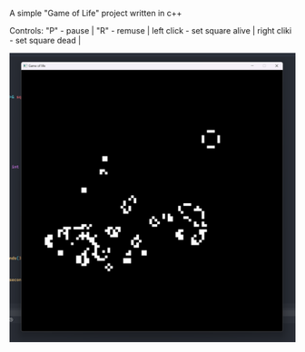 A simple "Game of Life" project written in c++

Controls:
"P" - pause |
"R" - remuse |
left click - set square alive |
right cliki - set square dead |

![Иллюстрация к проекту](https://github.com/Ekuder7/Game-Of-Life-CPP/raw/main/1image.png)
